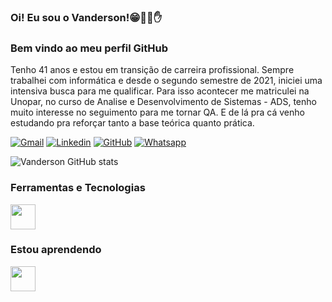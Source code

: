 ### Oi! Eu sou o Vanderson!😁🧑‍🚀✋
### Bem vindo ao meu perfil GitHub

Tenho 41 anos e estou em transição de carreira profissional. Sempre trabalhei com informática e desde o segundo semestre de 2021, iniciei uma intensiva busca para me qualificar. Para isso acontecer me matriculei na Unopar, no curso de Analise e Desenvolvimento de Sistemas - ADS, tenho muito interesse no seguimento para me tornar QA. E de lá pra cá venho estudando pra reforçar tanto a base teórica quanto prática.   


[![Gmail](https://img.shields.io/badge/Gmail-D14836?style=for-the-badge&logo=gmail&logoColor=white)](https://mail.google.com/mail/u/0/?tab=rm&ogbl#inbox?compose=new)
[![Linkedin](https://img.shields.io/badge/LinkedIn-0077B5?style=for-the-badge&logo=linkedin&logoColor=white)](https://www.linkedin.com/in/vandersonanalistaqa/)
[![GitHub](https://img.shields.io/badge/GitHub-100000?style=for-the-badge&logo=github&logoColor=white)](https://github.com/vandersonmgpb)
[![Whatsapp](https://img.shields.io/badge/WhatsApp-25D366?style=for-the-badge&logo=whatsapp&logoColor=white)](https://web.whatsapp.com/)

![Vanderson GitHub stats](https://github-readme-stats.vercel.app/api?username=vandersonmgpb&show_icons=true&theme=tokyonight)

### Ferramentas e Tecnologias

<img src="https://cdn.jsdelivr.net/gh/devicons/devicon/icons/git/git-original.svg" width="40" height="40"/>

### Estou aprendendo

<img src="https://cdn.jsdelivr.net/gh/devicons/devicon/icons/java/java-original.svg" width="40" height="40"/>





